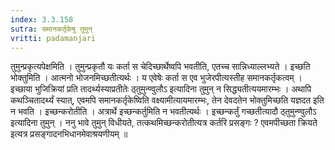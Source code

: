 ```yaml
---
index: 3.3.158
sutra: समानकर्तृकेषु तुमुन्
vritti: padamanjari
---
```


 तुमुन्प्रकृत्यपेक्षमिति । तुमुन्प्रकृतौ यः कर्ता स चेदिच्छार्थेष्वपि भवतीति, एतच्च सान्निध्याल्लभ्यते । इच्छति भोक्तुमिति । आत्मनो भोजनमिच्छतीत्यर्थः । य एवेषेः कर्ता स एव भुजेरपीत्यस्तीह समानकर्तृकत्वम् । इच्छाया भुजिक्रियां प्रति तादर्थ्यस्याप्रतीतेः ठ्तुमुन्ण्वुलौऽ इत्यादिना तुमुन् न सिद्ध्यतीत्ययमारम्भः । अथापि कथञ्चितादर्थ्यं स्यात्, एवमपि समानकर्तृकेष्विति वक्ष्यामीत्यायमारम्भः, तेन देवदतेन भोक्तुमिच्छति यज्ञदत इति न भवति । इच्छन्करोतीति । अत्रार्थे इच्छन्कर्तुमिति न भवतीत्यर्थः । इच्छन्कर्तुं गच्छतीत्यादौ ठ्तुमुन्ण्वुलौऽ इत्यादिना तुमुन् । ननु भावे तुमुन् विधीयते, तत्कथमिच्छन्करोतीत्यत्र कर्तरि प्रसङ्गः ? एवमपीच्छता क्रियते इत्यत्र प्रसङ्गादनभिधानमेवाश्रयणीयम् ॥